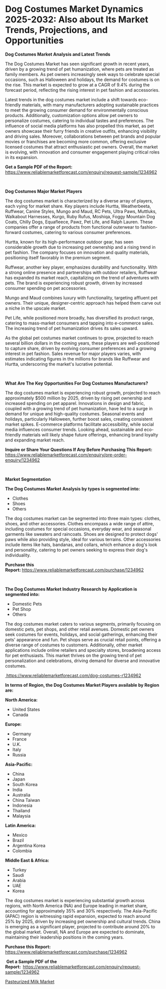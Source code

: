 <p><h1>Dog Costumes Market Dynamics 2025-2032: Also about Its Market Trends, Projections, and Opportunities</h1></p><p><strong>Dog Costumes Market Analysis and Latest Trends</strong></p>
<p><p>The Dog Costumes Market has seen significant growth in recent years, driven by a growing trend of pet humanization, where pets are treated as family members. As pet owners increasingly seek ways to celebrate special occasions, such as Halloween and holidays, the demand for costumes is on the rise. This market is expected to grow at a CAGR of 9.4% during the forecast period, reflecting the rising interest in pet fashion and accessories.</p><p>Latest trends in the dog costumes market include a shift towards eco-friendly materials, with many manufacturers adopting sustainable practices to meet the growing consumer demand for environmentally conscious products. Additionally, customization options allow pet owners to personalize costumes, catering to individual tastes and preferences. The influence of social media platforms has also propelled this market, as pet owners showcase their furry friends in creative outfits, enhancing visibility and driving sales. Moreover, collaborations between pet brands and popular movies or franchises are becoming more common, offering exclusive licensed costumes that attract enthusiastic pet owners. Overall, the market is evolving, with innovation and consumer engagement playing critical roles in its expansion.</p></p>
<p><strong>Get a Sample PDF of the Report:&nbsp;</strong> <a href="https://www.reliablemarketforecast.com/enquiry/request-sample/1234962?utm_campaign=1130&utm_medium=2&utm_source=Github&utm_content=ia&utm_term=06022025&utm_id=dog-costumes">https://www.reliablemarketforecast.com/enquiry/request-sample/1234962</a></p>
<p>&nbsp;</p>
<p><strong>Dog Costumes Major Market Players</strong></p>
<p><p>The dog costumes market is characterized by a diverse array of players, each vying for market share. Key players include Hurtta, Weatherbeeta, Ruffwear, Canine Styles, Mungo and Maud, RC Pets, Ultra Paws, Muttluks, Walkabout Harnesses, Kurgo, Ruby Rufus, Moshiqa, Foggy Mountain Dog Coats, Chilly Dogs, Equafleece, Pawz, Pet Life, and Ralph Lauren. These companies offer a range of products from functional outerwear to fashion-forward costumes, catering to various consumer preferences.</p><p>Hurtta, known for its high-performance outdoor gear, has seen considerable growth due to increasing pet ownership and a rising trend in pet fashion. The company focuses on innovation and quality materials, positioning itself favorably in the premium segment.</p><p>Ruffwear, another key player, emphasizes durability and functionality. With a strong online presence and partnerships with outdoor retailers, Ruffwear has expanded its market reach, capitalizing on the trend of adventures with pets. The brand is experiencing robust growth, driven by increased consumer spending on pet accessories.</p><p>Mungo and Maud combines luxury with functionality, targeting affluent pet owners. Their unique, designer-centric approach has helped them carve out a niche in the upscale market. </p><p>Pet Life, while positioned more broadly, has diversified its product range, catering to mass-market consumers and tapping into e-commerce sales. The increasing trend of pet humanization drives its sales upward.</p><p>As the global pet costumes market continues to grow, projected to reach several billion dollars in the coming years, these players are well-positioned to capture share, driven by evolving consumer preferences and a growing interest in pet fashion. Sales revenue for major players varies, with estimates indicating figures in the millions for brands like Ruffwear and Hurtta, underscoring the market's lucrative potential.</p></p>
<p>&nbsp;</p>
<p><strong>What Are The Key Opportunities For Dog Costumes Manufacturers?</strong></p>
<p><p>The dog costumes market is experiencing robust growth, projected to reach approximately $500 million by 2025, driven by rising pet ownership and increased spending on pet apparel. Innovations in design and fabric, coupled with a growing trend of pet humanization, have led to a surge in demand for unique and high-quality costumes. Seasonal events and holidays, particularly Halloween, further boost sales, creating consistent market spikes. E-commerce platforms facilitate accessibility, while social media influences consumer trends. Looking ahead, sustainable and eco-friendly materials will likely shape future offerings, enhancing brand loyalty and expanding market reach.</p></p>
<p><strong>Inquire or Share Your Questions If Any Before Purchasing This Report:</strong> <a href="https://www.reliablemarketforecast.com/enquiry/pre-order-enquiry/1234962?utm_campaign=1130&utm_medium=2&utm_source=Github&utm_content=ia&utm_term=06022025&utm_id=dog-costumes">https://www.reliablemarketforecast.com/enquiry/pre-order-enquiry/1234962</a></p>
<p>&nbsp;</p>
<p><strong>Market Segmentation</strong></p>
<p><strong>The Dog Costumes Market Analysis by types is segmented into:</strong></p>
<p><ul><li>Clothes</li><li>Shoes</li><li>Others</li></ul></p>
<p><p>The dog costumes market can be segmented into three main types: clothes, shoes, and other accessories. Clothes encompass a wide range of attire, including costumes for special occasions, everyday wear, and seasonal garments like sweaters and raincoats. Shoes are designed to protect dogs' paws while also providing style, ideal for various terrains. Other accessories include items like hats, bandanas, and collars, which enhance a dog's look and personality, catering to pet owners seeking to express their dog's individuality.</p></p>
<p><strong>Purchase this Report:&nbsp;</strong><a href="https://www.reliablemarketforecast.com/purchase/1234962?utm_campaign=1130&utm_medium=2&utm_source=Github&utm_content=ia&utm_term=06022025&utm_id=dog-costumes">https://www.reliablemarketforecast.com/purchase/1234962</a></p>
<p>&nbsp;</p>
<p><strong>The Dog Costumes Market Industry Research by Application is segmented into:</strong></p>
<p><ul><li>Domestic Pets</li><li>Pet Shop</li><li>Others</li></ul></p>
<p><p>The dog costumes market caters to various segments, primarily focusing on domestic pets, pet shops, and other retail avenues. Domestic pet owners seek costumes for events, holidays, and social gatherings, enhancing their pets' appearance and fun. Pet shops serve as crucial retail points, offering a diverse range of costumes to customers. Additionally, other market applications include online retailers and specialty stores, broadening access for pet enthusiasts. This market thrives on the growing trend of pet personalization and celebrations, driving demand for diverse and innovative costumes.</p></p>
<p><a href="https://www.reliablemarketforecast.com/dog-costumes-r1234962?utm_campaign=1130&utm_medium=2&utm_source=Github&utm_content=ia&utm_term=06022025&utm_id=dog-costumes">&nbsp;https://www.reliablemarketforecast.com/dog-costumes-r1234962</a></p>
<p><strong>In terms of Region, the Dog Costumes Market Players available by Region are:</strong></p>
<p>
    <p> <strong> North America: </strong>
        <ul>
            <li>United States</li>
            <li>Canada</li>
        </ul>
        </p> 
    <p> <strong> Europe: </strong>
        <ul>
            <li>Germany</li>
            <li>France</li>
            <li>U.K.</li>
            <li>Italy</li>
            <li>Russia</li>
        </ul>
        </p> 
    <p> <strong> Asia-Pacific: </strong>
        <ul>
            <li>China</li>
            <li>Japan</li>
            <li>South Korea</li>
            <li>India</li>
            <li>Australia</li>
            <li>China Taiwan</li>
            <li>Indonesia</li>
            <li>Thailand</li>
            <li>Malaysia</li>
        </ul>
        </p> 
    <p> <strong> Latin America: </strong>
        <ul>
            <li>Mexico</li>
            <li>Brazil</li>
            <li>Argentina Korea</li>
            <li>Colombia</li>
        </ul>
        </p> 
    <p> <strong> Middle East & Africa: </strong>
        <ul>
            <li>Turkey</li>
            <li>Saudi</li>
            <li>Arabia</li>
            <li>UAE</li>
            <li>Korea</li>
        </ul>
    </p>
    </p>
<p><p>The dog costumes market is experiencing substantial growth across regions, with North America (NA) and Europe leading in market share, accounting for approximately 35% and 30% respectively. The Asia-Pacific (APAC) region is witnessing rapid expansion, expected to reach around 25% by 2025, driven by increasing pet ownership and cultural trends. China is emerging as a significant player, projected to contribute around 20% to the global market. Overall, NA and Europe are expected to dominate, maintaining their leadership positions in the coming years.</p></p>
<p><strong>Purchase this Report: </strong><a href="https://www.reliablemarketforecast.com/purchase/1234962?utm_campaign=1130&utm_medium=2&utm_source=Github&utm_content=ia&utm_term=06022025&utm_id=dog-costumes">https://www.reliablemarketforecast.com/purchase/1234962</a></p>
<p>&nbsp;<strong>Get a Sample PDF of the Report:&nbsp;&nbsp;</strong><a href="https://www.reliablemarketforecast.com/enquiry/request-sample/1234962?utm_campaign=1130&utm_medium=2&utm_source=Github&utm_content=ia&utm_term=06022025&utm_id=dog-costumes">https://www.reliablemarketforecast.com/enquiry/request-sample/1234962</a></p>
<p><strong></strong></p>
<p><p><a href="https://github.com/RickHolmes3/Market-Research-Report-List-7/blob/main/pasteurized-milk-market.md?utm_campaign=1130&utm_medium=2&utm_source=Github&utm_content=ia&utm_term=06022025&utm_id=dog-costumes">Pasteurized Milk Market</a></p></p>